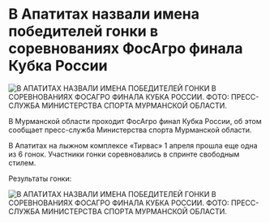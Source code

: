 # В Апатитах назвали имена победителей гонки в соревнованиях ФосАгро финала Кубка России
![](https://static.mk.ru/upload/entities/2025/04/02/09/articles/detailPicture/92/05/3c/bc/832683e759b0e85488110d4cb06d5d9c.jpg "В АПАТИТАХ НАЗВАЛИ ИМЕНА ПОБЕДИТЕЛЕЙ ГОНКИ В СОРЕВНОВАНИЯХ ФОСАГРО ФИНАЛА КУБКА РОССИИ. ФОТО: ПРЕСС-СЛУЖБА МИНИСТЕРСТВА СПОРТА МУРМАНСКОЙ ОБЛАСТИ.")

В Мурманской области проходит ФосАгро финал Кубка России, об этом сообщает пресс-служба Министерства спорта Мурманской области.

В Апатитах на лыжном комплексе «Тирвас» 1 апреля прошла еще одна из 6 гонок. Участники гонки соревновались в спринте свободным стилем.

Результаты гонки:

![](https://static.mk.ru/upload/entities/2025/04/02/09/articlesImages/image/9b/a8/e1/c1/71ffd8733c20a8646c6778204eb3aee2.jpg "В АПАТИТАХ НАЗВАЛИ ИМЕНА ПОБЕДИТЕЛЕЙ ГОНКИ В СОРЕВНОВАНИЯХ ФОСАГРО ФИНАЛА КУБКА РОССИИ. ФОТО: ПРЕСС-СЛУЖБА МИНИСТЕРСТВА СПОРТА МУРМАНСКОЙ ОБЛАСТИ.")
